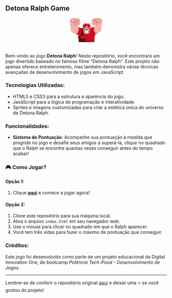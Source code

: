 ## Detona Ralph Game  
<div align = "center">
  <img width = 100px src="src/images/ralph.png" alt="Detona Ralph">
</div>
<br>

Bem-vindo ao  jogo **Detona Ralph**! Neste repositório, você encontrará um jogo divertido baseado no famoso filme "Detona Ralph". Este projeto não apenas oferece entretenimento, mas também demonstra várias técnicas avançadas de desenvolvimento de jogos em JavaScript.



### Tecnologias Utilizadas:

-   HTML5 e CSS3 para a estrutura e aparência do jogo.
-   JavaScript para a lógica de programação e interatividade.
-   Sprites e imagens customizadas para criar a estética única do universo de Detona Ralph.

### Funcionalidades:

-   **Sistema de Pontuação**: Acompanhe sua pontuação à medida que progride no jogo e desafie seus amigos a superá-la, clique no quadrado que o Ralph se encontre quantas vezes conseguir antes do tempo acabar!

### 🎮 Como Jogar?
#### Opção 1:
1. Clique [**aqui**](https://game-detona-ralph.netlify.app/) e comece a jogar agora!

#### Opção 2:
1.  Clone este repositório para sua máquina local.
2.  Abra o arquivo  `index.html`  em seu navegador web.
3.  Use o mouse para clicar no quadrado em que o Ralph aparecer.
4. Você tem três vidas para fazer o máximo de pontuação que conseguir.



### Créditos:

Este jogo foi desenvolvido como parte de um projeto educacional da Digital Innovation One, do bootcamp *Potência Tech iFood - Desenvolvimento de Jogos*.

----------

Lembre-se de conferir o repositório original  [aqui](https://github.com/digitalinnovationone/jsgame-detona-ralph)  e deixar uma ⭐️ se você gostou do projeto!
